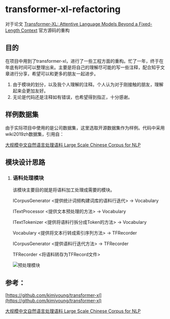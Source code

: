 # transformer-xl-refactoring
对于论文 [Transformer-XL: Attentive Language Models Beyond a Fixed-Length Context](http://arxiv.org/abs/1901.02860) 官方源码的重构

## 目的

在项目中用到了transformer-xl，进行了一些工程方面的重构。忙了一年，终于在年底有时间可以整理出来。主要是将自己的理解尽可能的写一些注释，配合知乎文章进行分享，希望可以和更多的朋友一起进步。 

1. 由于模块的划分，以及我个人理解的注释。个人认为对于刚接触的朋友，理解起来会更加友好。
2. 无论是代码还是注释如有错误，也希望得到指正，十分感谢。

## 样例数据集

由于实际项目中使用的是公司数据集，这里选取开源数据集作为样例。代码中采用wiki2019zh数据集，引用自：

 [大规模中文自然语言处理语料 Large Scale Chinese Corpus for NLP](https://github.com/brightmart/nlp_chinese_corpus ) 

## 模块设计思路

1. ### 语料处理模块

   该模块主要目的就是将语料加工处理成需要的模块。

   ICorpusGenerator  <提供统计词频构建词库的语料行迭代> -> Vocabulary

   ITextProcessor <提供文本预处理的方法> -> Vocabulary

   ITextTokenizer <提供将语料行拆分成Token的方法> -> Vocabulary

   Vocabulary <提供将文本行转成索引序列方法> -> TFRecorder

   ICorpusGenerator  <提供语料行迭代方法> -> TFRecorder

   TFRecorder <将语料转存为TFRecord文件>

   ![预处理模块](https://github.com/Wingsdh/transformer-xl-refactoring/blob/master/diagram/corpus_processing.png)



## 参考：

[https://github.com/kimiyoung/transformer-xl](https://github.com/kimiyoung/transformer-xl)

 [大规模中文自然语言处理语料 Large Scale Chinese Corpus for NLP](https://github.com/brightmart/nlp_chinese_corpus ) 

## 